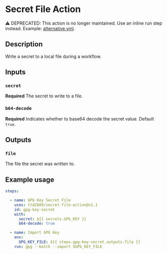 # Secret File Action

⚠️ DEPRECATED: This action is no longer maintained. Use an inline run step instead. Example: [alternative.yml](./.github/workflows/alternative.yml).

## Description

Write a secret to a local file during a workflow.

## Inputs

### `secret`

**Required** The secret to write to a file.

### `b64-decode`

**Required** Indicates whether to base64 decode the secret value. Default `true`.

## Outputs

### `file`

The file the secret was written to.

## Example usage

```yml
steps:

  - name: GPG Key Secret File
    uses: ttd2089/secret-file-action@v1.1
    id: gpg-key-secret
    with:
      secret: ${{ secrets.GPG_KEY }}
      b64-decode: true

  - name: Import GPG Key
    env:
      GPG_KEY_FILE: ${{ steps.gpg-key-secret.outputs.file }}
    run: gpg --batch --import $GPG_KEY_FILE

```
